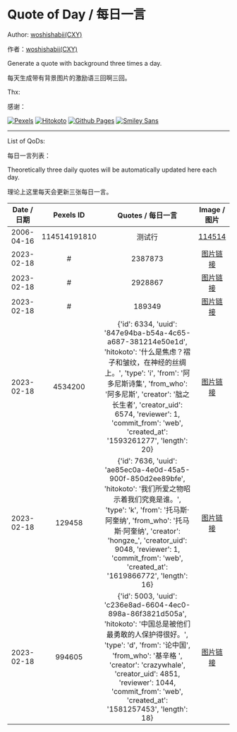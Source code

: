 # Quote of Day / 每日一言

Author: [woshishabii(CXY)](https://github.com/woshishabii)

作者：[woshishabii(CXY)](https://github.com/woshishabii)

Generate a quote with background three times a day.

每天生成带有背景图片的激励语三回啊三回。

Thx:

感谢：

[![Pexels](https://images.pexels.com/lib/api/pexels.png "Photos Provided by Pexels")](https://pexels.com)
[![Hitokoto](https://developer.hitokoto.cn/logo.png "Quote Provided by Hitokoto")](https://hitokoto.cn)
[![Github Pages](https://github.githubassets.com/images/mona-loading-dark.gif "Github")](https://github.com)
[![Smiley Sans](https://raw.githubusercontent.com/atelier-anchor/smiley-sans/main/docs/images/smiley-sans.light.svg "Smiley Sans")](https://github.com/atelier-anchor/smiley-sans)

---

List of QoDs:

每日一言列表：

Theoretically three daily quotes will be automatically updated here each day.

理论上这里每天会更新三张每日一言。

| Date / 日期 |Pexels ID|Quotes / 每日一言|Image / 图片|
|:-----------:|:-------:|:--------------:|:----------:|
|2006-04-16|114514191810|测试行|[114514](https://images.pexels.com/photos/15286/pexels-photo.jpg)|
|2023-02-18|#|2387873|[图片链接](qods/#)|
|2023-02-18|#|2928867|[图片链接](qods/#)|
|2023-02-18|#|189349|[图片链接](qods/#)|
|2023-02-18|4534200|{'id': 6334, 'uuid': '847e94ba-b54a-4c65-a687-381214e50e1d', 'hitokoto': '什么是焦虑？褶子和皱纹，在神经的丝绸上。', 'type': 'i', 'from': '阿多尼斯诗集', 'from_who': '阿多尼斯', 'creator': '朏之长生者', 'creator_uid': 6574, 'reviewer': 1, 'commit_from': 'web', 'created_at': '1593261277', 'length': 20}|[图片链接](qods/4534200)|
|2023-02-18|129458|{'id': 7636, 'uuid': 'ae85ec0a-4e0d-45a5-900f-850d2ee89bfe', 'hitokoto': '我们所爱之物昭示着我们究竟是谁。', 'type': 'k', 'from': '托马斯·阿奎纳', 'from_who': '托马斯·阿奎纳', 'creator': 'hongze_', 'creator_uid': 9048, 'reviewer': 1, 'commit_from': 'web', 'created_at': '1619866772', 'length': 16}|[图片链接](qods/129458)|
|2023-02-18|994605|{'id': 5003, 'uuid': 'c236e8ad-6604-4ec0-898a-86f3821d505a', 'hitokoto': '中国总是被他们最勇敢的人保护得很好。', 'type': 'd', 'from': '论中国', 'from_who': '基辛格 ', 'creator': 'crazywhale', 'creator_uid': 4851, 'reviewer': 1044, 'commit_from': 'web', 'created_at': '1581257453', 'length': 18}|[图片链接](qods/994605)|
